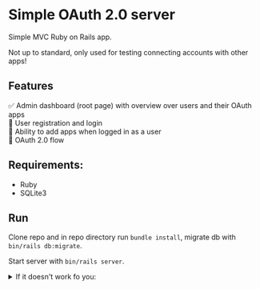 # Simple OAuth 2.0 server

Simple MVC Ruby on Rails app.

Not up to standard, only used for testing connecting accounts with other apps!

## Features

:white_check_mark: Admin dashboard (root page) with overview over users and their OAuth apps  
:black_square_button: User registration and login  
:black_square_button: Ability to add apps when logged in as a user  
:black_square_button: OAuth 2.0 flow

## Requirements:

- Ruby
- SQLite3

## Run

Clone repo and in repo directory run `bundle install`, migrate db with `bin/rails db:migrate`.

Start server with `bin/rails server`.

<details>
    <summary>If it doesn't work fo you:</summary>
    ¯\_(ツ)_/¯ Works on my machine...
</details>